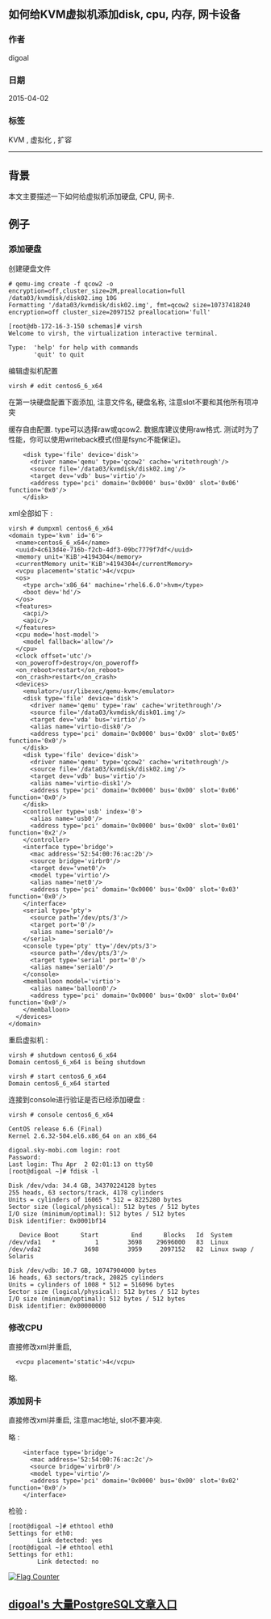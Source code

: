 ## 如何给KVM虚拟机添加disk, cpu, 内存, 网卡设备              
                                  
### 作者                                 
digoal                                  
                                  
### 日期                                 
2015-04-02                                        
                                  
### 标签                                
KVM , 虚拟化 , 扩容                                                         
                                  
----                                
                                  
## 背景              
本文主要描述一下如何给虚拟机添加硬盘, CPU, 网卡.    
  
## 例子
### 添加硬盘  
创建硬盘文件  
  
```
# qemu-img create -f qcow2 -o encryption=off,cluster_size=2M,preallocation=full /data03/kvmdisk/disk02.img 10G  
Formatting '/data03/kvmdisk/disk02.img', fmt=qcow2 size=10737418240 encryption=off cluster_size=2097152 preallocation='full'   
  
[root@db-172-16-3-150 schemas]# virsh  
Welcome to virsh, the virtualization interactive terminal.  
  
Type:  'help' for help with commands  
       'quit' to quit  
```
  
编辑虚拟机配置  
  
```
virsh # edit centos6_6_x64  
```
  
在第一块硬盘配置下面添加, 注意文件名, 硬盘名称, 注意slot不要和其他所有项冲突  
  
缓存自由配置. type可以选择raw或qcow2.  数据库建议使用raw格式. 测试时为了性能，你可以使用writeback模式(但是fsync不能保证)。    
  
```
    <disk type='file' device='disk'>  
      <driver name='qemu' type='qcow2' cache='writethrough'/>  
      <source file='/data03/kvmdisk/disk02.img'/>  
      <target dev='vdb' bus='virtio'/>  
      <address type='pci' domain='0x0000' bus='0x00' slot='0x06' function='0x0'/>  
    </disk>  
```
  
xml全部如下 :   
  
```
virsh # dumpxml centos6_6_x64  
<domain type='kvm' id='6'>  
  <name>centos6_6_x64</name>  
  <uuid>4c613d4e-716b-f2cb-4df3-09bc7779f7df</uuid>  
  <memory unit='KiB'>4194304</memory>  
  <currentMemory unit='KiB'>4194304</currentMemory>  
  <vcpu placement='static'>4</vcpu>  
  <os>  
    <type arch='x86_64' machine='rhel6.6.0'>hvm</type>  
    <boot dev='hd'/>  
  </os>  
  <features>  
    <acpi/>  
    <apic/>  
  </features>  
  <cpu mode='host-model'>  
    <model fallback='allow'/>  
  </cpu>  
  <clock offset='utc'/>  
  <on_poweroff>destroy</on_poweroff>  
  <on_reboot>restart</on_reboot>  
  <on_crash>restart</on_crash>  
  <devices>  
    <emulator>/usr/libexec/qemu-kvm</emulator>  
    <disk type='file' device='disk'>  
      <driver name='qemu' type='raw' cache='writethrough'/>  
      <source file='/data03/kvmdisk/disk01.img'/>  
      <target dev='vda' bus='virtio'/>  
      <alias name='virtio-disk0'/>  
      <address type='pci' domain='0x0000' bus='0x00' slot='0x05' function='0x0'/>  
    </disk>  
    <disk type='file' device='disk'>  
      <driver name='qemu' type='qcow2' cache='writethrough'/>  
      <source file='/data03/kvmdisk/disk02.img'/>  
      <target dev='vdb' bus='virtio'/>  
      <alias name='virtio-disk1'/>  
      <address type='pci' domain='0x0000' bus='0x00' slot='0x06' function='0x0'/>  
    </disk>  
    <controller type='usb' index='0'>  
      <alias name='usb0'/>  
      <address type='pci' domain='0x0000' bus='0x00' slot='0x01' function='0x2'/>  
    </controller>  
    <interface type='bridge'>  
      <mac address='52:54:00:76:ac:2b'/>  
      <source bridge='virbr0'/>  
      <target dev='vnet0'/>  
      <model type='virtio'/>  
      <alias name='net0'/>  
      <address type='pci' domain='0x0000' bus='0x00' slot='0x03' function='0x0'/>  
    </interface>  
    <serial type='pty'>  
      <source path='/dev/pts/3'/>  
      <target port='0'/>  
      <alias name='serial0'/>  
    </serial>  
    <console type='pty' tty='/dev/pts/3'>  
      <source path='/dev/pts/3'/>  
      <target type='serial' port='0'/>  
      <alias name='serial0'/>  
    </console>  
    <memballoon model='virtio'>  
      <alias name='balloon0'/>  
      <address type='pci' domain='0x0000' bus='0x00' slot='0x04' function='0x0'/>  
    </memballoon>  
  </devices>  
</domain>  
```
  
重启虚拟机 :   
  
```
virsh # shutdown centos6_6_x64  
Domain centos6_6_x64 is being shutdown  
  
virsh # start centos6_6_x64  
Domain centos6_6_x64 started  
```
  
连接到console进行验证是否已经添加硬盘 :   
  
```
virsh # console centos6_6_x64  
  
CentOS release 6.6 (Final)  
Kernel 2.6.32-504.el6.x86_64 on an x86_64  
  
digoal.sky-mobi.com login: root  
Password:   
Last login: Thu Apr  2 02:01:13 on ttyS0  
[root@digoal ~]# fdisk -l  
  
Disk /dev/vda: 34.4 GB, 34370224128 bytes  
255 heads, 63 sectors/track, 4178 cylinders  
Units = cylinders of 16065 * 512 = 8225280 bytes  
Sector size (logical/physical): 512 bytes / 512 bytes  
I/O size (minimum/optimal): 512 bytes / 512 bytes  
Disk identifier: 0x0001bf14  
  
   Device Boot      Start         End      Blocks   Id  System  
/dev/vda1   *           1        3698    29696000   83  Linux  
/dev/vda2            3698        3959     2097152   82  Linux swap / Solaris  
  
Disk /dev/vdb: 10.7 GB, 10747904000 bytes  
16 heads, 63 sectors/track, 20825 cylinders  
Units = cylinders of 1008 * 512 = 516096 bytes  
Sector size (logical/physical): 512 bytes / 512 bytes  
I/O size (minimum/optimal): 512 bytes / 512 bytes  
Disk identifier: 0x00000000  
```
  
### 修改CPU  
直接修改xml并重启,   
  
```
  <vcpu placement='static'>4</vcpu>  
```
  
略.  
  
### 添加网卡  
直接修改xml并重启, 注意mac地址, slot不要冲突.  
  
略 :   
  
```
    <interface type='bridge'>  
      <mac address='52:54:00:76:ac:2c'/>  
      <source bridge='virbr0'/>  
      <model type='virtio'/>  
      <address type='pci' domain='0x0000' bus='0x00' slot='0x02' function='0x0'/>  
    </interface>  
```
  
检验 :   
  
```
[root@digoal ~]# ethtool eth0  
Settings for eth0:  
        Link detected: yes  
[root@digoal ~]# ethtool eth1  
Settings for eth1:  
        Link detected: no  
```
                
                          
  
<a rel="nofollow" href="http://info.flagcounter.com/h9V1"  ><img src="http://s03.flagcounter.com/count/h9V1/bg_FFFFFF/txt_000000/border_CCCCCC/columns_2/maxflags_12/viewers_0/labels_0/pageviews_0/flags_0/"  alt="Flag Counter"  border="0"  ></a>  
  
  
  
  
  
  
## [digoal's 大量PostgreSQL文章入口](https://github.com/digoal/blog/blob/master/README.md "22709685feb7cab07d30f30387f0a9ae")
  
